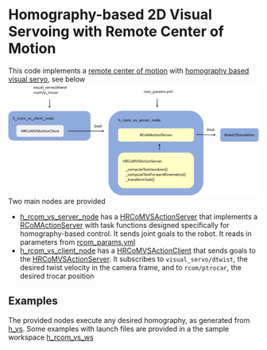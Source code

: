 # Homography-based 2D Visual Servoing with Remote Center of Motion
This code implements a [remote center of motion](https://github.com/RViMLab/rcom) with [homography based visual servo](https://github.com/RViMLab/h_vs), see below
<br/>
<img src="img/h_rcom_vs_nodes.png" width="800"/>
Two main nodes are provided
- [h_rcom_vs_server_node](src/h_rcom_vs_server_node.cpp) has a [HRCoMVSActionServer](include/h_rcom_vs/h_rcom_vs_action_server.h) that implements a [RCoMActionServer](https://github.com/RViMLab/rcom/blob/master/rcom_impl/include/rcom_impl/rcom_action_server.h) with task functions designed specifically for homography-based control. It sends joint goals to the robot. It reads in parameters from [rcom_params.yml](config/rcom_params.yml)
- [h_rcom_vs_client_node](src/h_rcom_vs_client_node.cpp) has a [HRCoMVSActionClient](include/h_rcom_vs/h_rcom_vs_action_client.h) that sends goals to the [HRCoMVSActionServer](include/h_rcom_vs/h_rcom_vs_action_server.h). It subscribes to `visual_servo/dtwist`, the desired twist velocity in the camera frame, and to `rcom/ptrocar`, the desired trocar position

## Examples
The provided nodes execute any desired homography, as generated from [h_vs](https://github.com/RViMLab/h_vs). Some examples with launch files are provided in a the sample workspace [h_rcom_vs_ws](https://github.com/RViMLab/h_rcom_vs_ws)
